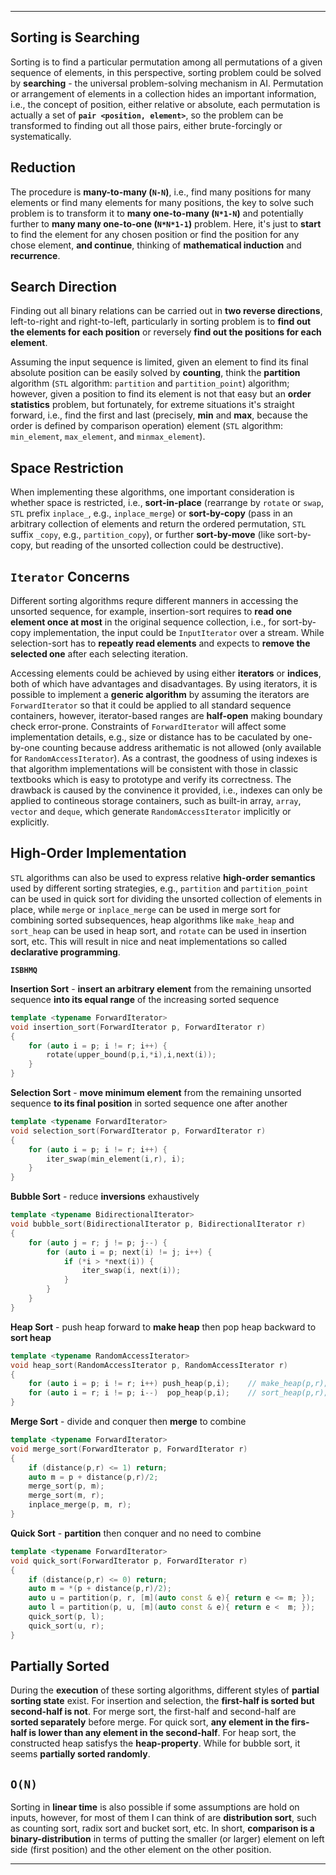 ***
Sorting is Searching
--------------------
Sorting is to find a particular permutation among all permutations of a given sequence of elements, in this perspective, sorting problem could be solved by **searching** - the universal problem-solving mechanism in AI. Permutation or arrangement of elements in a collection hides an important information, i.e., the concept of position, either relative or absolute, each permutation is actually a set of **`pair <position, element>`**, so the problem can be transformed to finding out all those pairs, either brute-forcingly or systematically.

Reduction
---------
The procedure is **many-to-many (`N-N`)**, i.e., find many positions for many elements or find many elements for many positions, the key to solve such problem is to transform it to **many one-to-many (`N*1-N`)** and potentially further to **many many one-to-one (`N*N*1-1`)** problem. Here, it's just to **start** to find the element for any chosen position or find the position for any chose element, **and continue**, thinking of **mathematical induction** and **recurrence**.

Search Direction
----------------
Finding out all binary relations can be carried out in **two reverse directions**, left-to-right and right-to-left, particularly in sorting problem is to **find out the elements for each position** or reversely **find out the positions for each element**.

Assuming the input sequence is limited, given an element to find its final absolute position can be easily solved by **counting**, think the **partition** algorithm (`STL` algorithm: `partition` and `partition_point`) algorithm; however, given a position to find its element is not that easy but an **order statistics** problem, but fortunately, for extreme situations it's straight forward, i.e., find the first and last (precisely, **min** and **max**, because the order is defined by comparison operation) element (`STL` algorithm: `min_element`, `max_element`, and `minmax_element`).

Space Restriction
-----------------
When implementing these algorithms, one important consideration is whether space is restricted, i.e., **sort-in-place** (rearrange by `rotate` or `swap`, `STL` prefix `inplace_`, e.g., `inplace_merge`) or **sort-by-copy** (pass in an arbitrary collection of elements and return the ordered permutation, `STL` suffix `_copy`, e.g., `partition_copy`), or further **sort-by-move** (like sort-by-copy, but reading of the unsorted collection could be destructive).

`Iterator` Concerns
-------------------
Different sorting algorithms requre different manners in accessing the unsorted sequence, for example, insertion-sort requires to **read one element once at most** in the original sequence collection, i.e., for sort-by-copy implementation, the input could be `InputIterator` over a stream. While selection-sort has to **repeatly read elements** and expects to **remove the selected one** after each selecting iteration.

Accessing elements could be achieved by using either **iterators** or **indices**, both of which have advantages and disadvantages. By using iterators, it is possible to implement a **generic algorithm** by assuming the iterators are `ForwardIterator` so that it could be applied to all standard sequence containers, however, iterator-based ranges are **half-open** making boundary check error-prone. Constraints of `ForwardIterator` will affect some implementation details, e.g., size or distance has to be caculated by one-by-one counting because address arithematic is not allowed (only available for `RandomAccessIterator`). As a contrast, the goodness of using indexes is that algorithm implementations will be consistent with those in classic textbooks which is easy to prototype and verify its correctness. The drawback is caused by the convinence it provided, i.e., indexes can only be applied to contineous storage containers, such as built-in array, `array`, `vector` and `deque`, which generate `RandomAccessIterator` implicitly or explicitly.

High-Order Implementation
-------------------------
`STL` algorithms can also be used to express relative **high-order semantics** used by different sorting strategies, e.g., `partition` and `partition_point` can be used in quick sort for dividing the unsorted collection of elements in place, while `merge` or `inplace_merge` can be used in merge sort for combining sorted subsequences, heap algorithms like `make_heap` and `sort_heap` can be used in heap sort, and `rotate` can be used in insertion sort, etc. This will result in nice and neat implementations so called **declarative programming**.

**`ISBHMQ`**

**Insertion Sort** - **insert an arbitrary element** from the remaining unsorted sequence **into its equal range** of the increasing sorted sequence

```C++
template <typename ForwardIterator>
void insertion_sort(ForwardIterator p, ForwardIterator r)
{
    for (auto i = p; i != r; i++) {
        rotate(upper_bound(p,i,*i),i,next(i));
    }
}
```

**Selection Sort** - **move minimum element** from the remaining unsorted sequence **to its final position** in sorted sequence one after another

```C++
template <typename ForwardIterator>
void selection_sort(ForwardIterator p, ForwardIterator r)
{
    for (auto i = p; i != r; i++) {
        iter_swap(min_element(i,r), i);
    }
}
```

**Bubble Sort** - reduce **inversions** exhaustively

```C++
template <typename BidirectionalIterator>
void bubble_sort(BidirectionalIterator p, BidirectionalIterator r)
{
    for (auto j = r; j != p; j--) {
        for (auto i = p; next(i) != j; i++) {
            if (*i > *next(i)) {
                iter_swap(i, next(i));
            }
        }
    }
}
```

**Heap Sort** - push heap forward to **make heap** then pop heap backward to **sort heap**

```C++
template <typename RandomAccessIterator>
void heap_sort(RandomAccessIterator p, RandomAccessIterator r)
{
    for (auto i = p; i != r; i++) push_heap(p,i);    // make_heap(p,r);
    for (auto i = r; i != p; i--)  pop_heap(p,i);    // sort_heap(p,r);
}
```

**Merge Sort** - divide and conquer then **merge** to combine

```C++
template <typename ForwardIterator>
void merge_sort(ForwardIterator p, ForwardIterator r)
{
    if (distance(p,r) <= 1) return;
    auto m = p + distance(p,r)/2;
    merge_sort(p, m);
    merge_sort(m, r);
    inplace_merge(p, m, r);
}
```

**Quick Sort** - **partition** then conquer and no need to combine

```C++
template <typename ForwardIterator>
void quick_sort(ForwardIterator p, ForwardIterator r)
{
    if (distance(p,r) <= 0) return;
    auto m = *(p + distance(p,r)/2);
    auto u = partition(p, r, [m](auto const & e){ return e <= m; });
    auto l = partition(p, u, [m](auto const & e){ return e <  m; });
    quick_sort(p, l);
    quick_sort(u, r);
}
```

Partially Sorted
----------------
During the **execution** of these sorting algorithms, different styles of **partial sorting state** exist. For insertion and selection, the **first-half is sorted but second-half is not**. For merge sort, the first-half and second-half are **sorted separately** before merge. For quick sort, **any element in the firs-half is lower than any element in the second-half**. For heap sort, the constructed heap satisfys the **heap-property**. While for bubble sort, it seems **partially sorted randomly**.

`O(N)`
------
Sorting in **linear time** is also possible if some assumptions are hold on inputs, however, for most of them I can think of are **distribution sort**, such as counting sort, radix sort and bucket sort, etc. In short, **comparison is a binary-distribution** in terms of putting the smaller (or larger) element on left side (first position) and the other element on the other position.

***
